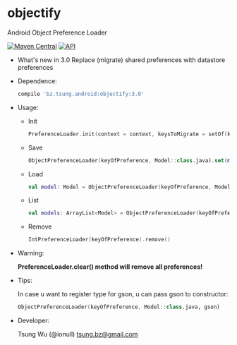 objectify
=========

Android Object Preference Loader

[![Maven Central](https://img.shields.io/maven-central/v/bz.tsung.android/objectify.svg?style=flat)](https://repo1.maven.org/maven2/bz/tsung/android/objectify)
[![API](https://img.shields.io/badge/API-19%2B-brightgreen.svg?style=flat)](https://android-arsenal.com/api?level=19)

* What's new in 3.0
	Replace (migrate) shared preferences with datastore preferences

* Dependence:

	```groovy
	compile 'bz.tsung.android:objectify:3.0'
	```
	
* Usage:
	* Init

	  ```kotlin
      PreferenceLoader.init(context = context, keysToMigrate = setOf(key1, key2), migrateAll = false, storeName = "awesome_app")
      ```
	* Save
	
		```kotlin
		ObjectPreferenceLoader(keyOfPreference, Model::class.java).set(model)
		```
	* Load

		```kotlin
		val model: Model = ObjectPreferenceLoader(keyOfPreference, Model::class.java).get()
		```
	* List
	
		```kotlin
  		val models: ArrayList<Model> = ObjectPreferenceLoader(keyOfPreference, object : TypeToken<ArrayList<Model>>() {}.type).get()
		```
	* Remove
	
		```kotlin
		IntPreferenceLoader(keyOfPreference).remove()
		```

* Warning:
	
	**PreferenceLoader.clear() method will remove all preferences!**

* Tips:
	
	In case u want to register type for gson, u can pass gson to constructor:
	
	```kotlin
	ObjectPreferenceLoader(keyOfPreference, Model::class.java, gson)
	```
		
* Developer:
	
	Tsung Wu (@ionull) <tsung.bz@gmail.com>
